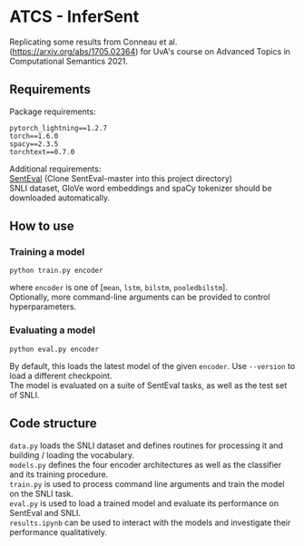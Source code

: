# ATCS - InferSent
Replicating some results from Conneau et al. (https://arxiv.org/abs/1705.02364) for UvA's course on Advanced Topics in Computational Semantics 2021.

## Requirements
Package requirements:
```
pytorch_lightning==1.2.7
torch==1.6.0
spacy==2.3.5
torchtext==0.7.0
```
Additional requirements:  
[SentEval](https://github.com/facebookresearch/SentEval) (Clone SentEval-master into this project directory)  
SNLI dataset, GloVe word embeddings and spaCy tokenizer should be downloaded automatically.

## How to use
### Training a model
```
python train.py encoder
```
where `encoder` is one of [`mean`, `lstm`, `bilstm`, `pooledbilstm`].  
Optionally, more command-line arguments can be provided to control hyperparameters.

### Evaluating a model
```
python eval.py encoder
```
By default, this loads the latest model of the given `encoder`. Use `--version` to load a different checkpoint.  
The model is evaluated on a suite of SentEval tasks, as well as the test set of SNLI.

## Code structure
`data.py` loads the SNLI dataset and defines routines for processing it and building / loading the vocabulary.  
`models.py` defines the four encoder architectures as well as the classifier and its training procedure.  
`train.py` is used to process command line arguments and train the model on the SNLI task.  
`eval.py` is used to load a trained model and evaluate its performance on SentEval and SNLI.  
`results.ipynb` can be used to interact with the models and investigate their performance qualitatively.  
